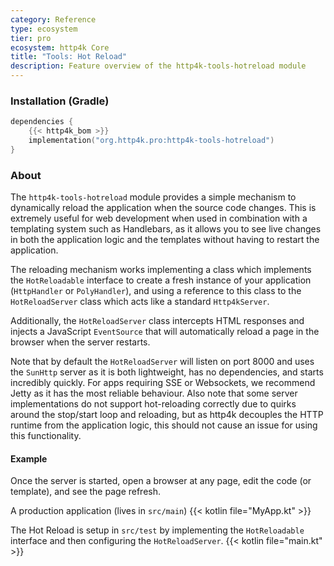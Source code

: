 ```yaml
---
category: Reference
type: ecosystem
tier: pro
ecosystem: http4k Core
title: "Tools: Hot Reload"
description: Feature overview of the http4k-tools-hotreload module
---
```


### Installation (Gradle)

```kotlin
dependencies {
    {{< http4k_bom >}}
    implementation("org.http4k.pro:http4k-tools-hotreload")
}
```

### About

The `http4k-tools-hotreload` module provides a simple mechanism to dynamically reload the application when the source
code changes. This is extremely useful for web development when used in combination with a templating system such as
Handlebars, as it allows you to see live changes in both the application logic and the templates without having to
restart the application.

The reloading mechanism works implementing a class which implements the `HotReloadable` interface to create a fresh
instance of your application (`HttpHandler` or `PolyHandler`), and using a reference to this class to the
`HotReloadServer` class which acts like a standard `Http4kServer`.

Additionally, the `HotReloadServer` class intercepts HTML responses and injects a JavaScript `EventSource` that will 
automatically reload a page in the browser when the server restarts.

Note that by default the `HotReloadServer` will listen on port 8000 and uses the `SunHttp` server as it is both lightweight, has no dependencies, and starts incredibly quickly. For apps requiring SSE or Websockets, we recommend Jetty as it has the most reliable behaviour. 
Also note that some server implementations do not support hot-reloading correctly due to quirks around the stop/start loop and reloading, but as http4k decouples the HTTP runtime from the application logic, this should not cause an issue for using this functionality.

#### Example

Once the server is started, open a browser at any page, edit the code (or template), and see
the page refresh.

A production application (lives in `src/main`)
{{< kotlin file="MyApp.kt" >}}

The Hot Reload is setup in `src/test`  by implementing the `HotReloadable` interface and 
then configuring the `HotReloadServer`.
{{< kotlin file="main.kt" >}}


